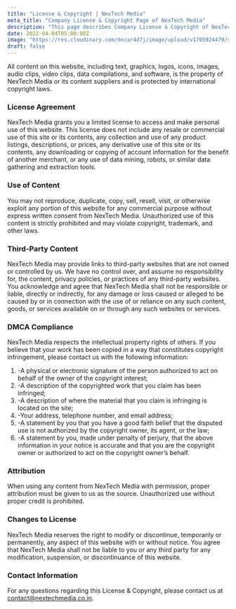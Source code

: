 ```yaml
---
title: "License & Copyright | NexTech Media"
meta_title: "Company License & Copyright Page of NexTech Media"
description: "This page describes Company License & Copyright of NexTech Media"
date: 2022-04-04T05:00:00Z
image: "https://res.cloudinary.com/dncar4d7j/image/upload/v1705924479/samples/man-on-a-escalator.jpg"
draft: false
---
```


All content on this website, including text, graphics, logos, icons, images, audio clips, video clips, data compilations, and software, is the property of NexTech Media or its content suppliers and is protected by international copyright laws.

### License Agreement
NexTech Media grants you a limited license to access and make personal use of this website. This license does not include any resale or commercial use of this site or its contents, any collection and use of any product listings, descriptions, or prices, any derivative use of this site or its contents, any downloading or copying of account information for the benefit of another merchant, or any use of data mining, robots, or similar data gathering and extraction tools.

### Use of Content
You may not reproduce, duplicate, copy, sell, resell, visit, or otherwise exploit any portion of this website for any commercial purpose without express written consent from NexTech Media. Unauthorized use of this content is strictly prohibited and may violate copyright, trademark, and other laws.

### Third-Party Content
NexTech Media may provide links to third-party websites that are not owned or controlled by us. We have no control over, and assume no responsibility for, the content, privacy policies, or practices of any third-party websites. You acknowledge and agree that NexTech Media shall not be responsible or liable, directly or indirectly, for any damage or loss caused or alleged to be caused by or in connection with the use of or reliance on any such content, goods, or services available on or through any such websites or services.

### DMCA Compliance
NexTech Media respects the intellectual property rights of others. If you believe that your work has been copied in a way that constitutes copyright infringement, please contact us with the following information:

1. -A physical or electronic signature of the person authorized to act on behalf of the owner of the copyright interest;
2. -A description of the copyrighted work that you claim has been infringed;
3. -A description of where the material that you claim is infringing is located on the site;
4. -Your address, telephone number, and email address;
5. -A statement by you that you have a good faith belief that the disputed use is not authorized by the copyright owner, its agent, or the law;
6. -A statement by you, made under penalty of perjury, that the above information in your notice is accurate and that you are the copyright owner or authorized to act on the copyright owner’s behalf.

### Attribution
When using any content from NexTech Media with permission, proper attribution must be given to us as the source. Unauthorized use without proper credit is prohibited.

### Changes to License
NexTech Media reserves the right to modify or discontinue, temporarily or permanently, any aspect of this website with or without notice. You agree that NexTech Media shall not be liable to you or any third party for any modification, suspension, or discontinuance of this website.

### Contact Information
For any questions regarding this License & Copyright, please contact us at [contact@nextechmedia.co.in](mailto:contact@nextechmedia.co.in).

